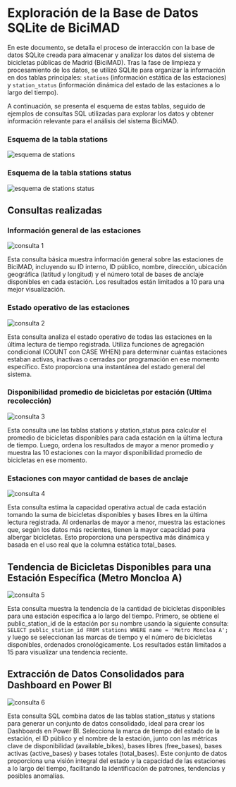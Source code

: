 ﻿# Exploración de la Base de Datos SQLite de BiciMAD

En este documento, se detalla el proceso de interacción con la base de datos SQLite creada para almacenar y analizar los datos del sistema de bicicletas públicas de Madrid (BiciMAD). Tras la fase de limpieza y procesamiento de los datos, se utilizó SQLite para organizar la información en dos tablas principales: `stations` (información estática de las estaciones) y `station_status` (información dinámica del estado de las estaciones a lo largo del tiempo).

A continuación, se presenta el esquema de estas tablas, seguido de ejemplos de consultas SQL utilizadas para explorar los datos y obtener información relevante para el análisis del sistema BiciMAD.

### Esquema de la tabla stations

![esquema de stations](./images/imagen-db-stations.png)

### Esquema de la tabla stations status

![esquema de stations status](./images/imagen-db-status.png)

## Consultas realizadas

### Información general de las estaciones

![consulta 1](./images/imagen-db-1.png)


Esta consulta básica muestra información general sobre las estaciones de BiciMAD, incluyendo su ID interno, ID público, nombre, dirección, ubicación geográfica (latitud y longitud) y el número total de bases de anclaje disponibles en cada estación. Los resultados están limitados a 10 para una mejor visualización.

### Estado operativo de las estaciones

![consulta 2](./images/imagen-db-2.png)

Esta consulta analiza el estado operativo de todas las estaciones en la última lectura de tiempo registrada. Utiliza funciones de agregación condicional (COUNT con CASE WHEN) para determinar cuántas estaciones estaban activas, inactivas o cerradas por programación en ese momento específico. Esto proporciona una instantánea del estado general del sistema.

### Disponibilidad promedio de bicicletas por estación (Ultima recolección)

![consulta 3](./images/imagen-db-3.png)

Esta consulta une las tablas stations y station_status para calcular el promedio de bicicletas disponibles para cada estación en la última lectura de tiempo. Luego, ordena los resultados de mayor a menor promedio y muestra las 10 estaciones con la mayor disponibilidad promedio de bicicletas en ese momento.

### Estaciones con mayor cantidad de bases de anclaje

![consulta 4](./images/imagen-db-4.png)

Esta consulta estima la capacidad operativa actual de cada estación tomando la suma de bicicletas disponibles y bases libres en la última lectura registrada. Al ordenarlas de mayor a menor, muestra las estaciones que, según los datos más recientes, tienen la mayor capacidad para albergar bicicletas. Esto proporciona una perspectiva más dinámica y basada en el uso real que la columna estática total_bases.

## Tendencia de Bicicletas Disponibles para una Estación Específica (Metro Moncloa A)

![consulta 5](./images/imagen-db-5.png)

Esta consulta muestra la tendencia de la cantidad de bicicletas disponibles para una estación específica a lo largo del tiempo. Primero, se obtiene el public_station_id de la estación por su nombre usando la siguiente consulta: `SELECT public_station_id FROM stations WHERE name = 'Metro Moncloa A';` y luego se seleccionan las marcas de tiempo y el número de bicicletas disponibles, ordenados cronológicamente. Los resultados están limitados a 15 para visualizar una tendencia reciente.

## Extracción de Datos Consolidados para Dashboard en Power BI

![consulta 6](./images/imagen-db-6.png)

Esta consulta SQL combina datos de las tablas station_status y stations para generar un conjunto de datos consolidado, ideal para crear los Dashboards en Power BI. Selecciona la marca de tiempo del estado de la estación, el ID público y el nombre de la estación, junto con las métricas clave de disponibilidad (available_bikes), bases libres (free_bases), bases activas (active_bases) y bases totales (total_bases). Este conjunto de datos proporciona una visión integral del estado y la capacidad de las estaciones a lo largo del tiempo, facilitando la identificación de patrones, tendencias y posibles anomalías.